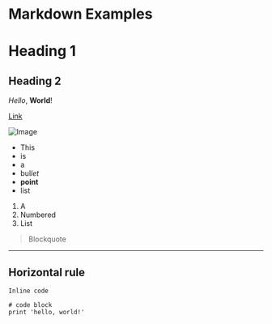# Markdown Examples
# Heading 1
## Heading 2

*Hello*, **World**!

[Link](https://avatar.fandom.com/wiki/Cabbage_merchant)

![Image](https://static.wikia.nocookie.net/shipping/images/3/31/My_Cabbages.jpg/revision/latest?cb=20201011140912)

* This
* is
* a
* bul*let*
* **point**
* list

1. A
2. Numbered
3. List

> Blockquote

---
Horizontal rule
---

`Inline code`

```
# code block
print 'hello, world!'
```
